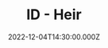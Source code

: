 ---
video:
  type: vimeo
  id: 777913690
speaker:
  permalink: bart-wilkins
  name: Bart Wilkins
title: ID - Heir
image: https://i.imgur.com/sU4QmTN.png
date: 2022-12-04T14:30:00.000Z
series: "id"
---